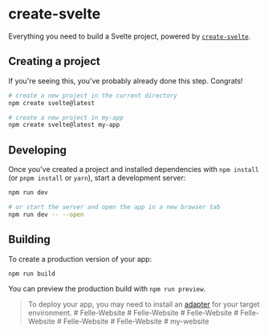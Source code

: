 # create-svelte

Everything you need to build a Svelte project, powered by [`create-svelte`](https://github.com/sveltejs/kit/tree/main/packages/create-svelte).

## Creating a project

If you're seeing this, you've probably already done this step. Congrats!

```bash
# create a new project in the current directory
npm create svelte@latest

# create a new project in my-app
npm create svelte@latest my-app
```

## Developing

Once you've created a project and installed dependencies with `npm install` (or `pnpm install` or `yarn`), start a development server:

```bash
npm run dev

# or start the server and open the app in a new browser tab
npm run dev -- --open
```

## Building

To create a production version of your app:

```bash
npm run build
```

You can preview the production build with `npm run preview`.

> To deploy your app, you may need to install an [adapter](https://kit.svelte.dev/docs/adapters) for your target environment.
#   F e l l e - W e b s i t e  
 #   F e l l e - W e b s i t e  
 #   F e l l e - W e b s i t e  
 #   F e l l e - W e b s i t e  
 #   F e l l e - W e b s i t e  
 #   F e l l e - W e b s i t e  
 #   m y - w e b s i t e  
 
